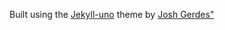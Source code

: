 Built using the <a href="https://github.com/joshgerdes/jekyll-uno">Jekyll-uno</a> theme by <a href="https://github.com/joshgerdes">Josh Gerdes"</a>
